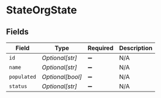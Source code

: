 # StateOrgState


## Fields

| Field              | Type               | Required           | Description        |
| ------------------ | ------------------ | ------------------ | ------------------ |
| `id`               | *Optional[str]*    | :heavy_minus_sign: | N/A                |
| `name`             | *Optional[str]*    | :heavy_minus_sign: | N/A                |
| `populated`        | *Optional[bool]*   | :heavy_minus_sign: | N/A                |
| `status`           | *Optional[str]*    | :heavy_minus_sign: | N/A                |